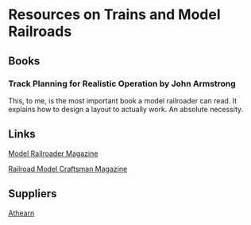 # **Resources on Trains and Model Railroads**

## **Books**

### **Track Planning for Realistic Operation** by John Armstrong

This, to me, is the most important book a model railroader can read.  It explains how to design a layout to actually work.  An absolute necessity.


## **Links**

[Model Railroader Magazine](https://www.trains.com/mrr/)

[Railroad Model Craftsman Magazine](https://rrmodelcraftsman.com/)



## **Suppliers**

[Athearn](https://www.athearn.com/)


<!-- More to be added later-->
